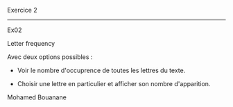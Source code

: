 Exercice 2
*****

Ex02

Letter frequency

Avec deux options possibles : 

* Voir le nombre d'occuprence de toutes les lettres du texte.

* Choisir une lettre en particulier et afficher son nombre d'apparition.

Mohamed Bouanane